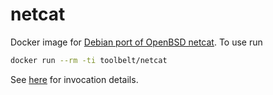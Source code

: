 
netcat
======

Docker image for [Debian port of OpenBSD netcat](https://packages.debian.org/sid/netcat-openbsd).
To use run

```bash
docker run --rm -ti toolbelt/netcat
```

See [here](https://linux.die.net/man/1/nc) for invocation details.
